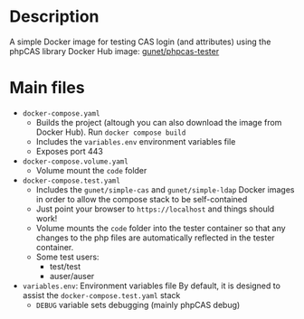 # Description

A simple Docker image for testing CAS login (and attributes) using the phpCAS library
Docker Hub image: [gunet/phpcas-tester](https://hub.docker.com/repository/docker/gunet/phpcas-tester/general)

# Main files
* `docker-compose.yaml`
  - Builds the project (altough you can also download the image from Docker Hub). Run `docker compose build`
  - Includes the `variables.env` environment variables file
  - Exposes port 443
* `docker-compose.volume.yaml`
  - Volume mount the `code` folder
* `docker-compose.test.yaml`
  - Includes the `gunet/simple-cas` and `gunet/simple-ldap` Docker images in order to allow the compose stack
    to be self-contained
  - Just point your browser to `https://localhost` and things should work!
  - Volume mounts the `code` folder into the tester container so that any changes to the php files are
    automatically reflected in the tester container.
  - Some test users:
    * test/test
    * auser/auser
* `variables.env`: Environment variables file By default, it is designed to assist the `docker-compose.test.yaml` stack
  - `DEBUG` variable sets debugging (mainly phpCAS debug)